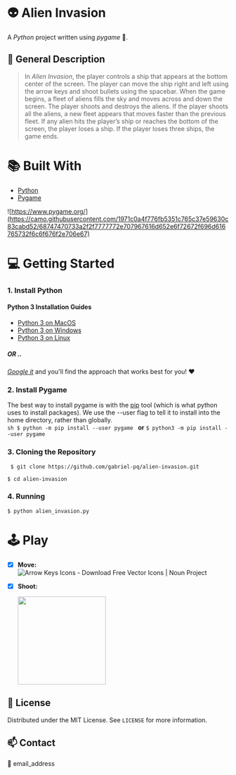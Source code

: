 
  
    
      
# :alien:  Alien Invasion        
A  _Python_ project written using _pygame_ :space_invader:.        
        
## :scroll: General Description        
        
      
> In _Alien Invasion_, the player controls a ship that appears at the bottom center of the screen. The player can move the ship right and left using the arrow keys and shoot bullets using the spacebar. When the game begins, a fleet of aliens fills the sky and moves across and down the screen. The player shoots and destroys the aliens. If the player shoots all the aliens, a new fleet appears that moves faster than the previous fleet. If any alien hits the player’s ship or reaches the bottom of the screen, the player loses a ship. If the player loses three ships, the game ends.      
 # :books: Built With       
      
 - [Python](https://www.python.org/)      
 - [Pygame](https://www.pygame.org/)      
      
![https://www.pygame.org/](https://camo.githubusercontent.com/1971c0a4f776fb5351c765c37e59630c83cabd52/68747470733a2f2f7777772e707967616d652e6f72672f696d616765732f6c6f676f2e706e67)    
    
# :computer: Getting Started    
### 1. Install Python    
#### Python 3 Installation Guides[](https://docs.python-guide.org/starting/installation/#python-3-installation-guides "Permalink to this headline")    
    
- [Python 3 on MacOS](https://docs.python-guide.org/starting/install3/osx/#install3-osx)    
- [Python 3 on Windows](https://docs.python-guide.org/starting/install3/win/#install3-windows)    
- [Python 3 on Linux](https://docs.python-guide.org/starting/install3/linux/#install3-linux)    
##### OR ..    
[_Google it_](http://www.google.co.uk) and you'll find the approach that works best for you! :heart:    
### 2. Install Pygame    
The best way to install pygame is with the [pip](https://pip.pypa.io/en/stable/) tool (which is what python uses to install packages).  We use the --user flag to tell it to install into the home directory, rather than globally.    
```sh $ python -m pip install --user pygame ``` **or** ``` $ python3 -m pip install --user pygame ``` 

### 3. Cloning the Repository    
    
``` $ git clone https://github.com/gabriel-pq/alien-invasion.git``` 

``` $ cd alien-invasion ```    
 ### 4. Running    
    
``` $ python alien_invasion.py ```  
  
# :joystick: Play    
    
 - [x] **Move:**     
![Arrow Keys Icons - Download Free Vector Icons | Noun Project](https://static.thenounproject.com/png/2082254-200.png)
- [x] **Shoot:** 


	<img src="https://static1.squarespace.com/static/5c1471b69772aed235c8d5e2/t/5f8e088864cf8a4f1a52a6dd/1616606739214/" width="200">

 ## :memo: License    
Distributed under the MIT License. See `LICENSE` for more information.    
    
## :mailbox: Contact    
:incoming_envelope: email_address